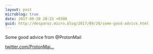 ```yaml
---
layout: post
microblog: true
date: 2017-09-28 20:23 +0300
guid: http://desparoz.micro.blog/2017/09/28/some-good-advice.html
---
```

Some good advice from @ProtonMail

[twitter.com/ProtonMai...](https://twitter.com/ProtonMail/status/913414429932474368)
